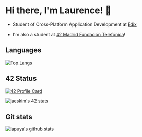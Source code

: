 # Hi there, I'm Laurence! 👋

* Student of Cross-Platform Application Development at <a href="https://www.edix.com/es/">Edix</a>

* I'm also a student at <a href="https://www.42madrid.com">42 Madrid Fundación Telefónica</a>!



## Languages

[![Top Langs](https://github-readme-stats.vercel.app/api/top-langs/?username=lapuya&theme=tokyonight)](https://github.com/lapuya)

## 42 Status

[![42 Profile Card](https://1337-readme.vercel.app/api/profile?cursus=42&dark=true&login=lapuya-p)](https://github.com/lapuya)

[![jaeskim's 42 stats](https://badge42.herokuapp.com/api/stats/lapuya-p)](https://github.com/lapuya)

## Git stats
[![lapuya's github stats](https://github-readme-stats.vercel.app/api?username=lapuya&count_private=true&show_icons=true&theme=tokyonight)](https://github.com/lapuya)

<!--
**lapuya/lapuya** is a ✨ _special_ ✨ repository because its `README.md` (this file) appears on your GitHub profile.

Here are some ideas to get you started:

- 🔭 I’m currently working on ...
- 🌱 I’m currently learning ...
- 👯 I’m looking to collaborate on ...
- 🤔 I’m looking for help with ...
- 💬 Ask me about ...
- 📫 How to reach me: ...
- 😄 Pronouns: ...
- ⚡ Fun fact: ...
-->
